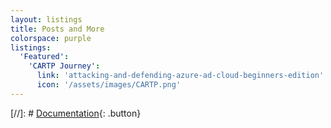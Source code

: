 ```yaml
---
layout: listings
title: Posts and More
colorspace: purple
listings:
  'Featured':
    'CARTP Journey':
      link: 'attacking-and-defending-azure-ad-cloud-beginners-edition'
      icon: '/assets/images/CARTP.png'
---
```




[//]: # [Documentation](../docs/listings-pages){: .button}
